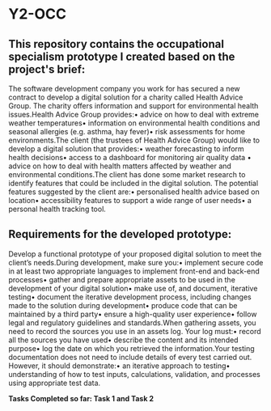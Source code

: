 # Y2-OCC
This repository contains the occupational specialism prototype I created based on the project's brief:
----------------------------------------------------------------------------------------------------
The software development company you work for has secured a new contract to develop a digital solution for a charity called Health Advice Group. The charity offers information and support for environmental health issues.Health Advice Group provides:• advice on how to deal with extreme weather temperatures• information on environmental health conditions and seasonal allergies (e.g. asthma, hay fever)• risk assessments for home environments.The client (the trustees of Health Advice Group) would like to develop a digital solution that provides:• weather forecasting to inform health decisions• access to a dashboard for monitoring air quality data • advice on how to deal with health matters affected by weather and environmental conditions.The client has done some market research to identify features that could be included in the digital solution. The potential features suggested by the client are:• personalised health advice based on location• accessibility features to support a wide range of user needs• a personal health tracking tool.

Requirements for the developed prototype:
-----------------------------------------
Develop a functional prototype of your proposed digital solution to meet the client’s needs.During development, make sure you:• implement secure code in at least two appropriate languages to implement front-end and back-end processes• gather and prepare appropriate assets to be used in the development of your digital solution• make use of, and document, iterative testing• document the iterative development process, including changes made to the solution during development• produce code that can be maintained by a third party• ensure a high-quality user experience• follow legal and regulatory guidelines and standards.When gathering assets, you need to record the sources you use in an assets log. Your log must:• record all the sources you have used• describe the content and its intended purpose• log the date on which you retrieved the information.Your testing documentation does not need to include details of every test carried out. However, it should demonstrate:• an iterative approach to testing• understanding of how to test inputs, calculations, validation, and processes using appropriate test data.

**Tasks Completed so far: Task 1 and Task 2**
